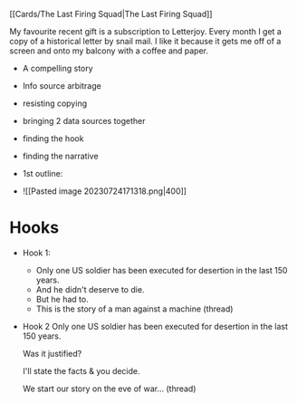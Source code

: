 [[Cards/The Last Firing Squad|The Last Firing Squad]]

My favourite recent gift is a subscription to Letterjoy. Every month I get a copy of a historical letter by snail mail. I like it because it gets me off of a screen and onto my balcony with a coffee and paper.


- A compelling story
- Info source arbitrage
- resisting copying
- bringing 2 data sources together
- finding the hook
- finding the narrative

- 1st outline:
- ![[Pasted image 20230724171318.png|400]]

# Hooks
- Hook 1: 
	- Only one US soldier has been executed for desertion in the last 150 years.
	- And he didn't deserve to die.
	- But he had to.
	- This is the story of a man against a machine (thread)

- Hook 2
	Only one US soldier has been executed for desertion in the last 150 years.
	
	Was it justified?
	
	I'll state the facts & you decide.
	
	We start our story on the eve of war... (thread)